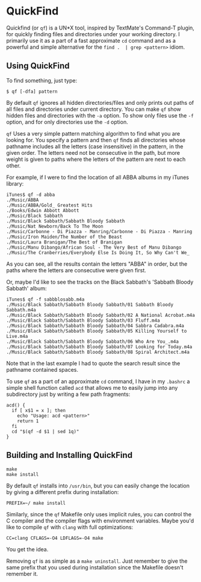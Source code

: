 QuickFind
=========

Quickfind (or `qf`) is a UN\*X tool, inspired by TextMate's Command-T plugin, for
quickly finding files and directories under your working directory. I primarily
use it as a part of a fast approximate `cd` command and as a powerful and simple
alternative for the `find .  | grep <pattern>` idiom.

Using QuickFind
---------------

To find something, just type:

```shell
$ qf [-dfa] pattern
```

By default `qf` ignores all hidden directories/files and only prints out paths
of all files and directories under current directory. You can make `qf` show
hidden files and directories with the `-a` option. To show only files use
the `-f` option, and for only directories use the `-d` option.

`qf` Uses a very simple pattern matching algorithm to find what you are looking
for. You specify a pattern and then `qf` finds all directories whose pathname
includes all the letters (case insensitive) in the pattern, in the given order.
The letters need not be consecutive in the path, but more weight is given to
paths where the letters of the pattern are next to each other.

For example, if I were to find the location of all ABBA albums in my iTunes
library:

```shell
iTunes$ qf -d abba
./Music/ABBA
./Music/ABBA/Gold_ Greatest Hits
./Books/Edwin Abbott Abbott
./Music/Black Sabbath
./Music/Black Sabbath/Sabbath Bloody Sabbath
./Music/Nat Newborn/Back To The Moon
./Music/Carbonne - Di Piazza - Manring/Carbonne - Di Piazza - Manring
./Music/Iron Maiden/The Number of the Beast
./Music/Laura Branigan/The Best of Branigan
./Music/Manu Dibango/African Soul - The Very Best of Manu Dibango
./Music/The Cranberries/Everybody Else Is Doing It, So Why Can't We_
```

As you can see, all the results contain the letters "ABBA" in order, but the
paths where the letters are consecutive were given first.

Or, maybe I'd like to see the tracks on the Black Sabbath's 'Sabbath Bloody
Sabbath' album:

```shell
iTunes$ qf -f sabbblosabb.m4a
./Music/Black Sabbath/Sabbath Bloody Sabbath/01 Sabbath Bloody Sabbath.m4a
./Music/Black Sabbath/Sabbath Bloody Sabbath/02 A National Acrobat.m4a
./Music/Black Sabbath/Sabbath Bloody Sabbath/03 Fluff.m4a
./Music/Black Sabbath/Sabbath Bloody Sabbath/04 Sabbra Cadabra.m4a
./Music/Black Sabbath/Sabbath Bloody Sabbath/05 Killing Yourself to Live.m4a
./Music/Black Sabbath/Sabbath Bloody Sabbath/06 Who Are You_.m4a
./Music/Black Sabbath/Sabbath Bloody Sabbath/07 Looking for Today.m4a
./Music/Black Sabbath/Sabbath Bloody Sabbath/08 Spiral Architect.m4a
```

Note that in the last example I had to quote the search result since the
pathname contained spaces.

To use `qf` as a part of an approximate `cd` command, I have in my `.bashrc` a
simple shell function called `acd` that allows me to easily jump into any
subdirectory just by writing a few path fragments:

```shell
acd() {
  if [ x$1 = x ]; then
    echo "Usage: acd <pattern>"
    return 1
  fi
  cd "$(qf -d $1 | sed 1q)"
}
```

Building and Installing QuickFind
---------------------------------

```shell
make
make install
```

By default `qf` installs into `/usr/bin`, but you can easily change the location
by giving a different prefix during installation:

```shell
PREFIX=~/ make install
```

Similarly, since the `qf` Makefile only uses implicit rules, you can control the
C compiler and the compiler flags with environment variables. Maybe you'd like
to compile `qf` with `clang` with full optimizations:

```shell
CC=clang CFLAGS=-O4 LDFLAGS=-O4 make
```

You get the idea.

Removing `qf` is as simple as a `make uninstall`. Just remember to give the same
prefix that you used during installation since the Makefile doesn't remember it.
